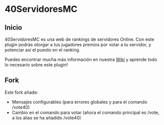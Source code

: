40ServidoresMC
==========

Inicio
------------
40ServidoresMC es una web de rankings de servidores Online. 
Con este plugin podrás otorgar a tus jugadores premios por votar a tu servidor, y potenciar así el puesto en el ranking.

Puedes encontrar mucha más información en nuestra [Wiki](https://github.com/Cadiducho/40ServidoresMC/wiki) y aprende todo lo necesario sobre este plugin!

Fork
------------
Este fork añade:
- Mensajes configurables (para errores globales y para el comando /vote40)
- Cambio en el comando para votar (ahora el comando principal es /vote, a los alias se ha añadido /vote40)
